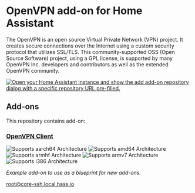 # OpenVPN add-on for Home Assistant

The OpenVPN is an open source Virtual Private Network (VPN) project. It creates secure connections over the Internet using a custom security protocol that utilizes SSL/TLS. This community-supported OSS (Open Source Software) project, using a GPL license, is supported by many OpenVPN Inc. developers and contributors as well as the extended OpenVPN community.

[![Open your Home Assistant instance and show the add add-on repository dialog with a specific repository URL pre-filled.](https://my.home-assistant.io/badges/supervisor_add_addon_repository.svg)](https://my.home-assistant.io/redirect/supervisor_add_addon_repository/?repository_url=https%3A%2F%2Fgithub.com%2Fkszonek%2Fhome-assistant-openvpn-client)

## Add-ons

This repository contains add-on:

### [OpenVPN Client](./openvpn-client)

![Supports aarch64 Architecture][aarch64-shield]
![Supports amd64 Architecture][amd64-shield]
![Supports armhf Architecture][armhf-shield]
![Supports armv7 Architecture][armv7-shield]
![Supports i386 Architecture][i386-shield]

_Example add-on to use as a blueprint for new add-ons._

<!--
Notes to developers after forking or using the github template feature:
  - While developing comment out the 'image' key from 'example/config.yaml' to make the supervisor build the addon
  - Remember to put this back when pushing up your changes.
  - Make sure you adjust the 'version' key in 'example/config.yaml' when you do that.
  - Make sure you update 'example/CHANGELOG.md' when you do that.
  - The first time this runs you might need to adjust the image configuration on github container registry to make it public
  - You may also need to adjust the github Actions configuration (Settings > Actions > General > Workflow > Read & Write)
  - Adjust the 'image' key in 'example/config.yaml' so it points to your username instead of 'home-assistant'.
  - Adjust all keys/url's that points to 'home-assistant' to now point to your user/fork.
  - Share your repository on the forums https://community.home-assistant.io/c/projects/9
-->

[aarch64-shield]: https://img.shields.io/badge/aarch64-yes-green.svg
[amd64-shield]: https://img.shields.io/badge/amd64-yes-green.svg
[armhf-shield]: https://img.shields.io/badge/armhf-yes-green.svg
[armv7-shield]: https://img.shields.io/badge/armv7-yes-green.svg
[i386-shield]: https://img.shields.io/badge/i386-yes-green.svg

root@core-ssh.local.hass.io

